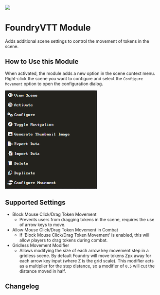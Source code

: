 ![](https://img.shields.io/badge/Foundry-v12-informational)

<!--- Downloads @ Latest Badge -->
<!--- replace <user>/<repo> with your username/repository -->
<!--- ![Latest Release Download Count](https://img.shields.io/github/downloads/<user>/<repo>/latest/module.zip) -->

<!--- Forge Bazaar Install % Badge -->
<!--- replace <your-module-name> with the `name` in your manifest -->
<!--- ![Forge Installs](https://img.shields.io/badge/dynamic/json?label=Forge%20Installs&query=package.installs&suffix=%25&url=https%3A%2F%2Fforge-vtt.com%2Fapi%2Fbazaar%2Fpackage%2F<your-module-name>&colorB=4aa94a) -->

# FoundryVTT Module

Adds additional scene settings to control the movement of tokens in the scene.

## How to Use this Module

When activated, the module adds a new option in the scene context menu. Right-click the scene you want to configure and select the `Configure Movement` option to open the configuration dialog.

![Scene context menu showing the Configure Movement option at the bottom](assets/context-menu.png)

## Supported Settings

- Block Mouse Click/Drag Token Movement
  - Prevents users from dragging tokens in the scene, requires the use of arrow keys to move.
- Allow Mouse Click/Drag Token Movement in Combat
  - If 'Block Mouse Click/Drag Token Movement' is enabled, this will allow players to drag tokens during combat.
- Gridless Movement Modifier
  - Allows modifying the size of each arrow key movement step in a gridless scene. By default Foundry will move tokens Zpx away for each arrow key input (where Z is the grid scale). This modifier acts as a multiplier for the step distance, so a modifier of `0.5` will cut the distance moved in half.

## Changelog
